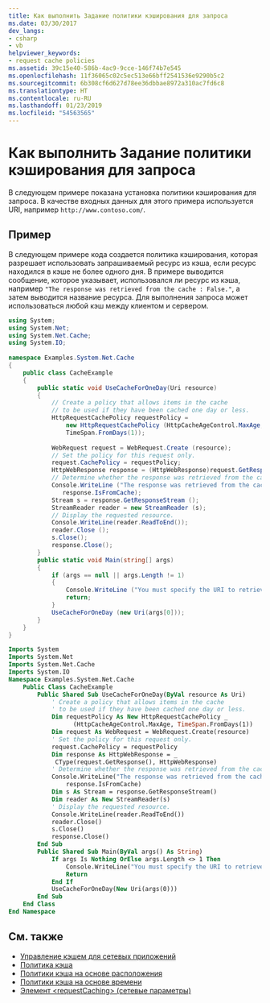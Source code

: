 ```yaml
---
title: Как выполнить Задание политики кэширования для запроса
ms.date: 03/30/2017
dev_langs:
- csharp
- vb
helpviewer_keywords:
- request cache policies
ms.assetid: 39c15e40-586b-4ac9-9cce-146f74b7e545
ms.openlocfilehash: 11f36065c02c5ec513e66bff2541536e9290b5c2
ms.sourcegitcommit: 6b308cf6d627d78ee36dbbae8972a310ac7fd6c8
ms.translationtype: HT
ms.contentlocale: ru-RU
ms.lasthandoff: 01/23/2019
ms.locfileid: "54563565"
---
```

# <a name="how-to-set-cache-policy-for-a-request"></a>Как выполнить Задание политики кэширования для запроса
В следующем примере показана установка политики кэширования для запроса. В качестве входных данных для этого примера используется URI, например `http://www.contoso.com/`.  
  
## <a name="example"></a>Пример  
 В следующем примере кода создается политика кэширования, которая разрешает использовать запрашиваемый ресурс из кэша, если ресурс находился в кэше не более одного дня. В примере выводится сообщение, которое указывает, использовался ли ресурс из кэша, например `"The response was retrieved from the cache : False."`, а затем выводится название ресурса. Для выполнения запроса может использоваться любой кэш между клиентом и сервером.  
  
```csharp  
using System;  
using System.Net;  
using System.Net.Cache;  
using System.IO;  
  
namespace Examples.System.Net.Cache  
{  
    public class CacheExample  
    {     
        public static void UseCacheForOneDay(Uri resource)  
        {  
            // Create a policy that allows items in the cache  
            // to be used if they have been cached one day or less.  
            HttpRequestCachePolicy requestPolicy =   
                new HttpRequestCachePolicy (HttpCacheAgeControl.MaxAge,  
                TimeSpan.FromDays(1));  
  
            WebRequest request = WebRequest.Create (resource);  
            // Set the policy for this request only.  
            request.CachePolicy = requestPolicy;  
            HttpWebResponse response = (HttpWebResponse)request.GetResponse();  
            // Determine whether the response was retrieved from the cache.  
            Console.WriteLine ("The response was retrieved from the cache : {0}.",  
               response.IsFromCache);  
            Stream s = response.GetResponseStream ();  
            StreamReader reader = new StreamReader (s);  
            // Display the requested resource.  
            Console.WriteLine(reader.ReadToEnd());  
            reader.Close ();  
            s.Close();  
            response.Close();  
        }  
        public static void Main(string[] args)  
        {  
            if (args == null || args.Length != 1)  
            {  
                Console.WriteLine ("You must specify the URI to retrieve.");  
                return;  
            }  
            UseCacheForOneDay (new Uri(args[0]));  
        }  
    }  
}  
```  
  
```vb  
Imports System  
Imports System.Net  
Imports System.Net.Cache  
Imports System.IO  
Namespace Examples.System.Net.Cache  
    Public Class CacheExample  
        Public Shared Sub UseCacheForOneDay(ByVal resource As Uri)  
            ' Create a policy that allows items in the cache  
            ' to be used if they have been cached one day or less.  
            Dim requestPolicy As New HttpRequestCachePolicy _  
                  (HttpCacheAgeControl.MaxAge, TimeSpan.FromDays(1))  
            Dim request As WebRequest = WebRequest.Create(resource)  
            ' Set the policy for this request only.  
            request.CachePolicy = requestPolicy  
            Dim response As HttpWebResponse = _  
             CType(request.GetResponse(), HttpWebResponse)  
            ' Determine whether the response was retrieved from the cache.  
            Console.WriteLine("The response was retrieved from the cache : {0}.", _  
                response.IsFromCache)  
            Dim s As Stream = response.GetResponseStream()  
            Dim reader As New StreamReader(s)  
            ' Display the requested resource.  
            Console.WriteLine(reader.ReadToEnd())  
            reader.Close()  
            s.Close()  
            response.Close()  
        End Sub  
        Public Shared Sub Main(ByVal args() As String)  
            If args Is Nothing OrElse args.Length <> 1 Then  
                Console.WriteLine("You must specify the URI to retrieve.")  
                Return  
            End If  
            UseCacheForOneDay(New Uri(args(0)))  
        End Sub  
    End Class  
End Namespace  
```  
  
## <a name="see-also"></a>См. также
- [Управление кэшем для сетевых приложений](../../../docs/framework/network-programming/cache-management-for-network-applications.md)
- [Политика кэша](../../../docs/framework/network-programming/cache-policy.md)
- [Политики кэша на основе расположения](../../../docs/framework/network-programming/location-based-cache-policies.md)
- [Политики кэша на основе времени](../../../docs/framework/network-programming/time-based-cache-policies.md)
- [Элемент \<requestCaching> (сетевые параметры)](../../../docs/framework/configure-apps/file-schema/network/requestcaching-element-network-settings.md)
